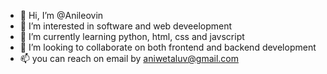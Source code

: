 - 👋 Hi, I’m @Anileovin
- 👀 I’m interested in software and web deveelopment
- 🌱 I’m currently learning python, html, css and javscript
- 💞️ I’m looking to collaborate on both frontend and backend development
- 📫 you can reach on email by aniwetaluv@gmail.com

<!---
Anileovin/Anileovin is a ✨ special ✨ repository because its `README.md` (this file) appears on your GitHub profile.
You can click the Preview link to take a look at your changes.
--->
